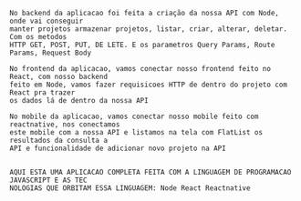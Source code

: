     No backend da aplicacao foi feita a criação da nossa API com Node, onde vai conseguir 
    manter projetos armazenar projetos, listar, criar, alterar, deletar. Com os metodos 
    HTTP GET, POST, PUT, DE LETE. E os parametros Query Params, Route Params, Request Body
    
    No frontend da aplicacao, vamos conectar nosso frontend feito no React, com nosso backend 
    feito em Node, vamos fazer requisicoes HTTP de dentro do projeto com React pra trazer
    os dados lá de dentro da nossa API 

    No mobile da aplicacao, vamos conectar nosso mobile feito com reactnative, nos conectamos
    este mobile com a nossa API e listamos na tela com FlatList os resultados da consulta a 
    API e funcionalidade de adicionar novo projeto na API


    AQUI ESTA UMA APLICACAO COMPLETA FEITA COM A LINGUAGEM DE PROGRAMACAO JAVASCRIPT E AS TEC
    NOLOGIAS QUE ORBITAM ESSA LINGUAGEM: Node React Reactnative 
    
    
